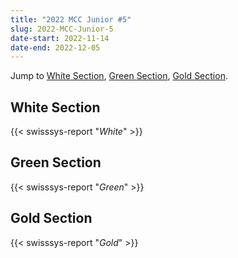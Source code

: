 ```yaml
---
title: "2022 MCC Junior #5"
slug: 2022-MCC-Junior-5
date-start: 2022-11-14
date-end: 2022-12-05
---
```


Jump to [White Section](#white-section),
[Green Section](#green-section),
[Gold Section](#gold-section).

## White Section
{{< swisssys-report "*White*" >}}

## Green Section
{{< swisssys-report "*Green*" >}}

## Gold Section
{{< swisssys-report "*Gold*" >}}
